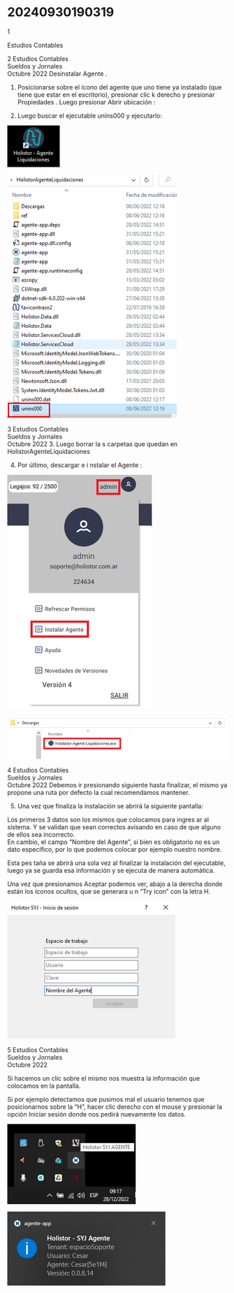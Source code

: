 # 20240930190319

 1 
 
  
Estudios Contables  


 
 
 
 2 Estudios Contables  
Sueldos y Jornales  
Octubre  2022 Desinstalar Agente . 
 
1. Posicionarse sobre el ícono del agente que uno tiene ya instalado 
(que tiene que estar en el escritorio), presionar clic k derecho y 
presionar Propiedades . Luego presionar Abrir ubicación : 
 
 
 
2. Luego buscar el ejecutable unins000  y ejecutarlo:  
 
 
 


![Image 1 from page 1](images/image_1_1.png)

![Image 2 from page 1](images/image_1_2.png)

 
 
 
 3 Estudios Contables  
Sueldos y Jornales  
Octubre  2022 3. Luego borrar la s carpetas que quedan en  
HolistorAgenteLiquidaciones  
 
4. Por último,  descargar e i nstalar el Agente : 
 
 
 
 
 


![Image 1 from page 2](images/image_2_1.png)

![Image 2 from page 2](images/image_2_2.png)

 
 
 
 4 Estudios Contables  
Sueldos y Jornales  
Octubre  2022 Debemos ir presionando siguiente hasta finalizar, el mismo ya 
propone una ruta por defecto la cual recomendamos mantener.  
 
 
5. Una vez que finaliza la instalación se abrirá la siguiente pantalla:  
 
 
 
Los primeros 3 datos son los mismos que colocamos para ingres ar al 
sistema. Y se validan que sean correctos avisando en caso de que 
alguno de ellos sea incorrecto.  
En cambio,  el campo “Nombre del Agente”, si bien es obligatorio no 
es un dato específico, por lo que podemos colocar por ejemplo 
nuestro nombre.  
 
Esta pes taña se abrirá una sola vez al finalizar la instalación del 
ejecutable, luego ya se guarda esa información y se ejecuta de 
manera automática.  
 
Una vez que presionamos Aceptar podemos ver, abajo a la derecha 
donde están los íconos ocultos, que se generara u n “Try icon” con la 
letra H.  


![Image 1 from page 3](images/image_3_1.png)

 
 
 
 5 Estudios Contables  
Sueldos y Jornales  
Octubre  2022  
 
 
 
Si hacemos un clic sobre el mismo nos muestra la información que 
colocamos en la pantalla.  
 
 
 
Si por ejemplo detectamos que pusimos mal el usuario tenemos 
que posicionarnos sobre la “H”, hacer clic derecho con el mouse y 
presionar la opción Iniciar sesión  donde nos pedirá nuevamente los 
datos.  
 


![Image 1 from page 4](images/image_4_1.png)

![Image 2 from page 4](images/image_4_2.png)

